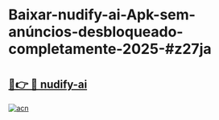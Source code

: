 # Baixar-nudify-ai-Apk-sem-anúncios-desbloqueado-completamente-2025-#z27ja

# <h2><a href="https://ainizakaria.my?title=nudify-ai&ref=24M">🔗👉 🔴 nudify-ai</a></h2>

[![acn](https://github.com/user-attachments/assets/0f9c940e-d8b0-45ae-aac7-cd30a18b3e1c)](https://ainizakaria.my?title=nudify-ai&ref=24M)

